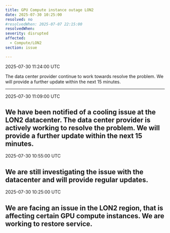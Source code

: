 ```yaml
---
title: GPU Compute instance outage LON2
date: 2025-07-30 10:25:00
resolved: no
#resolvedWhen: 2025-07-07 22:15:00
resolvedWhen: 
severity: disrupted 
affected:
  - Compute/LON2
section: issue

---
```

2025-07-30 11:24:00 UTC

The data center provider continue to work towards resolve the problem. We will provide a further update within the next 15 minutes.

---
2025-07-30 11:09:00 UTC

We have been notified of a cooling issue at the LON2 datacenter. The data center provider is actively working to resolve the problem. We will provide a further update within the next 15 minutes.
---
2025-07-30 10:55:00 UTC

We are still investigating the issue with the datacenter and will provide regular updates.
---
2025-07-30 10:25:00 UTC

We are facing an issue in the LON2 region, that is affecting certain GPU compute instances. We are working to restore service.
---
